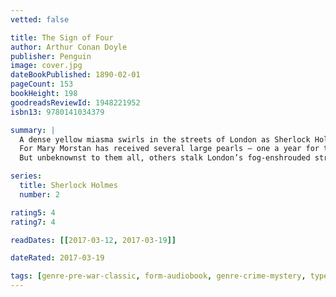 ```yaml
---
vetted: false

title: The Sign of Four
author: Arthur Conan Doyle
publisher: Penguin
image: cover.jpg
dateBookPublished: 1890-02-01
pageCount: 153
bookHeight: 198
goodreadsReviewId: 1948221952
isbn13: 9780141034379

summary: |
  A dense yellow miasma swirls in the streets of London as Sherlock Holmes and Dr Watson accompany a beautiful young woman to a sinister assignation.
  For Mary Morstan has received several large pearls – one a year for the last six years – and now a mystery letter telling her she is a wronged woman. If she would seek justice she is to meet her unknown benefactor, bringing with her two companions.
  But unbeknownst to them all, others stalk London’s fog-enshrouded streets: a one-legged ruffian with revenge on his mind – and his companion, who places no value on human life…

series:
  title: Sherlock Holmes
  number: 2

rating5: 4
rating7: 4

readDates: [[2017-03-12, 2017-03-19]]

dateRated: 2017-03-19

tags: [genre-pre-war-classic, form-audiobook, genre-crime-mystery, type-fiction]
---
```

